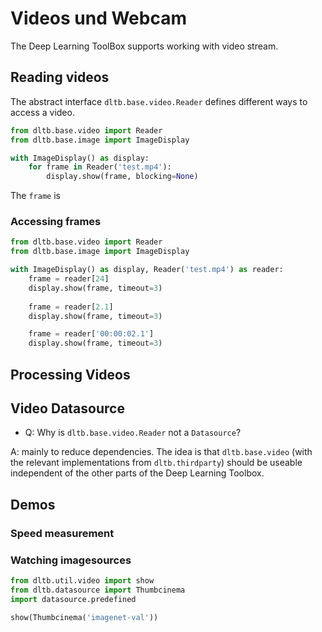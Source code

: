 # Videos und Webcam

The Deep Learning ToolBox supports working with video stream.


## Reading videos


The abstract interface `dltb.base.video.Reader` defines different ways
to access a video.

```python
from dltb.base.video import Reader
from dltb.base.image import ImageDisplay

with ImageDisplay() as display:
    for frame in Reader('test.mp4'):
        display.show(frame, blocking=None)
```
The `frame` is 


### Accessing frames

```python
from dltb.base.video import Reader
from dltb.base.image import ImageDisplay

with ImageDisplay() as display, Reader('test.mp4') as reader:
    frame = reader[24]
    display.show(frame, timeout=3)
    
    frame = reader[2.1]
    display.show(frame, timeout=3)

    frame = reader['00:00:02.1']
    display.show(frame, timeout=3)
```


## Processing Videos


## Video Datasource


* Q: Why is `dltb.base.video.Reader` not a `Datasource`?

A: mainly to reduce dependencies. The idea is that `dltb.base.video`
(with the relevant implementations from `dltb.thirdparty`) should
be useable independent of the other parts of the Deep Learning Toolbox.




## Demos


### Speed measurement



### Watching imagesources

```python
from dltb.util.video import show
from dltb.datasource import Thumbcinema
import datasource.predefined

show(Thumbcinema('imagenet-val'))
```

